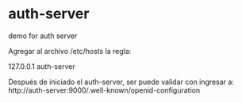 # auth-server
demo for auth server

Agregar al archivo /etc/hosts la regla:

127.0.0.1       auth-server

Después de iniciado el auth-server, ser puede validar con ingresar a:
	http://auth-server:9000/.well-known/openid-configuration

